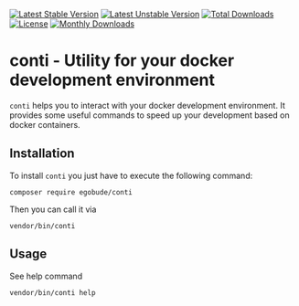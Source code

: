 [![Latest Stable Version](https://poser.pugx.org/egobude/conti/v/stable)](https://packagist.org/packages/egobude/conti)
[![Latest Unstable Version](https://poser.pugx.org/egobude/conti/v/unstable)](https://packagist.org/packages/egobude/conti)
[![Total Downloads](https://poser.pugx.org/egobude/conti/downloads)](https://packagist.org/packages/egobude/conti)
[![License](https://poser.pugx.org/egobude/conti/license)](https://packagist.org/packages/egobude/conti)
[![Monthly Downloads](https://poser.pugx.org/egobude/conti/d/monthly)](https://packagist.org/packages/egobude/conti)

conti - Utility for your docker development environment
=================== 

```conti``` helps you to interact with your docker development environment. It provides some useful commands to speed up your development based on docker containers. 

## Installation

To install ```conti``` you just have to execute the following command:

```
composer require egobude/conti
````

Then you can call it via 

```
vendor/bin/conti
```

## Usage

See help command

```
vendor/bin/conti help
```